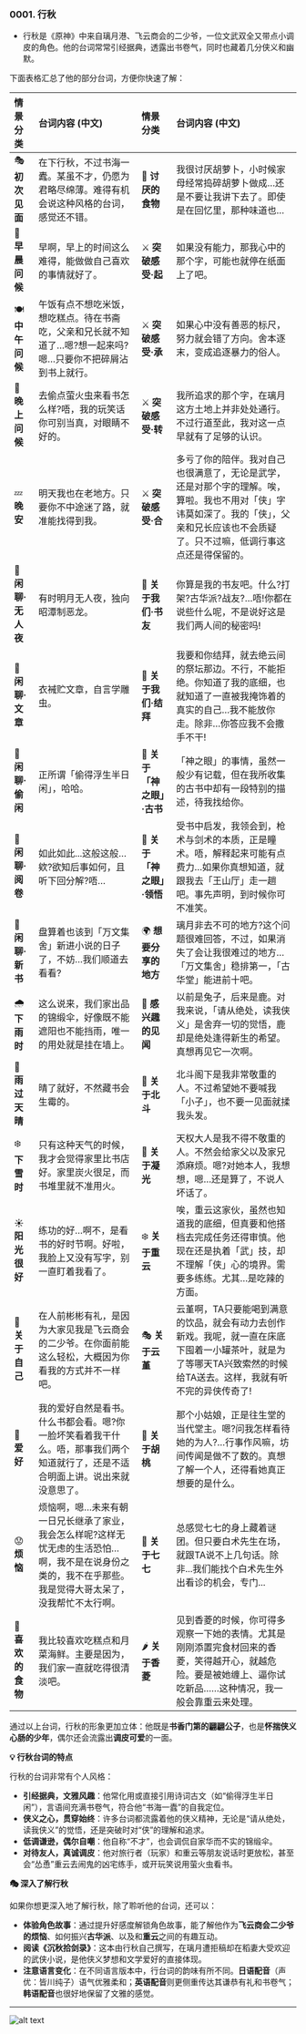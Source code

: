 ### 0001. 行秋
- 行秋是《原神》中来自璃月港、飞云商会的二少爷，一位文武双全又带点小调皮的角色。他的台词常常引经据典，透露出书卷气，同时也藏着几分侠义和幽默。

下面表格汇总了他的部分台词，方便你快速了解：

| **情景分类**| **台词内容 (中文)**| **情景分类**| **台词内容 (中文)**|
| :----------------- | :---------------------------------------------------------------------------------- | :------------------- | :-------------------------------------------------------------------------------------------------------------- |
| 🎭 **初次见面**| 在下行秋，不过书海一蠹。某虽不才，仍愿为君略尽绵薄。难得有机会说这种风格的台词，感觉还不错。| 🍜 **讨厌的食物**| 我很讨厌胡萝卜，小时候家母经常捣碎胡萝卜做成…还是不要让我讲下去了。即使是在回忆里，那种味道也…|
| 🌅 **早晨问候**| 早啊，早上的时间这么难得，能做做自己喜欢的事情就好了。| ⚔️ **突破感受·起**| 如果没有能力，那我心中的那个字，可能也就停在纸面上了吧。|
| 🍽️ **中午问候**| 午饭有点不想吃米饭，想吃糕点。待在书斋吃，父亲和兄长就不知道了…嗯?想一起来吗?嗯…只要你不把碎屑沾到书上就行。| ⚔️ **突破感受·承**| 如果心中没有善恶的标尺，努力就会错了方向。舍本逐末，变成追逐暴力的俗人。|
| 🌙 **晚上问候**| 去偷点萤火虫来看书怎么样?唔，我的玩笑话你可别当真，对眼睛不好的。| ⚔️ **突破感受·转**| 我所追求的那个字，在璃月这方土地上并非处处通行。不过行道至此，我对这一点早就有了足够的认识。|
| 💤 **晚安**| 明天我也在老地方。只要你不中途迷了路，就准能找得到我。| ⚔️ **突破感受·合**| 多亏了你的陪伴。我对自己也很满意了，无论是武学，还是对那个字的理解。唉，算啦。我也不用对「侠」字讳莫如深了。我的「侠」，父亲和兄长应该也不会质疑了。只不过嘛，低调行事这点还是得保留的。 |
| 💬 **闲聊·无人夜**| 有时明月无人夜，独向昭潭制恶龙。| 👬 **关于我们·书友**| 你算是我的书友吧。什么?打架?古华派?战友?…唔!你都在说些什么呢，不是说好这是我们两人间的秘密吗!|
| 💬 **闲聊·文章**| 衣裓贮文章，自言学雕虫。| 👬 **关于我们·结拜**| 我要和你结拜，就去绝云间的祭坛那边。不行，不能拒绝。你知道了我的底细，也就知道了一直被我掩饰着的真实的自己…我不能放你走。除非…你答应我不会撒手不干! |
| 💬 **闲聊·偷闲**| 正所谓「偷得浮生半日闲」，哈哈。| 🔮 **关于「神之眼」·古书** | 「神之眼」的事情，虽然一般少有记载，但在我所收集的古书中却有一段特别的描述，待我找给你。|
| 💬 **闲聊·阅卷**| 如此如此...这般这般…欸?欲知后事如何，且听下回分解?唔…| 🔮 **关于「神之眼」·领悟** | 受书中启发，我领会到，枪术与剑术的本质，正是瞳术。唔，解释起来可能有点费力…如果你真想知道，就跟我去「王山厅」走一趟吧。事先声明，到时候你可不准笑。 |
| 💬 **闲聊·新书**| 盘算着也该到「万文集舍」新进小说的日子了，不妨…我们顺道去看看?| 🌍 **想要分享的地方**| 璃月非去不可的地方?这个问题很难回答，不过，如果消失了会让我很难过的地方…「万文集舍」稳排第一，「古华堂」能进前十吧。|
| 🌧️ **下雨时**| 这么说来，我们家出品的锦缎伞，好像既不能遮阳也不能挡雨，唯一的用处就是挂在墙上。| 🦌 **感兴趣的见闻**| 以前是兔子，后来是鹿。对我来说，「请从绝处，读我侠义」是舍弃一切的觉悟，鹿却是绝处逢得新生的希望。真想再见它一次啊。|
| 🌈 **雨过天晴**| 晴了就好，不然藏书会生霉的。| 🌊 **关于北斗**| 北斗阁下是我非常敬重的人。不过希望她不要喊我「小子」，也不要一见面就揉我头发。|
| ❄️ **下雪时**| 只有这种天气的时候，我才会觉得家里比书店好。家里炭火很足，而书堆里就不准用火。| 💎 **关于凝光**| 天权大人是我不得不敬重的人。不然会给家父以及家兄添麻烦。嗯?对她本人，我想想，嗯…还是算了，不说人坏话了。|
| ☀️ **阳光很好**| 练功的好…啊不，是看书的好时节啊。好啦，我脸上又没有写字，别一直盯着我看了。| ❄️ **关于重云**| 唉，重云这家伙，虽然也知道我的底细，但真要和他搭档去完成任务还得审慎。他现在还是执着「武」技，却不理解「侠」心的境界。需要多练练。尤其…是吃辣的方面。 |
| 🤔 **关于自己**| 在人前彬彬有礼，是因为大家见我是飞云商会的二少爷。在你面前能这么轻松，大概因为你看我的方式并不一样吧。| 🎭 **关于云堇**| 云堇啊，TA只要能喝到满意的饮品，就会有动力去创作新戏。我呢，就一直在床底下囤着一小罐茶叶，就是为了等哪天TA兴致索然的时候给TA送去。这样，我就有听不完的异侠传奇了! |
| 📖 **爱好**| 我的爱好自然是看书。什么书都会看。嗯?你一脸坏笑看着我干什么。唔，那事我们两个知道就行了，还是不适合明面上讲。说出来就没意思了。| 🌸 **关于胡桃**| 那个小姑娘，正是往生堂的当代堂主。嗯?问我怎样看待她的为人?…行事作风嘛，坊间传闻是做不了数的。真想了解一个人，还得看她真正想要的是什么。 |
| 😟 **烦恼**| 烦恼啊，嗯…未来有朝一日兄长继承了家业，我会怎么样呢?这样无忧无虑的生活恐怕…啊，我不是在说身份之类的，我不在乎那些。我是觉得大哥太呆了，没我帮忙不太行啊。 | 🧊 **关于七七**| 总感觉七七的身上藏着谜团。但只要白术先生在场，就跟TA说不上几句话。除非...我们能找个白术先生外出看诊的机会，专门...|
| 🍰 **喜欢的食物**| 我比较喜欢吃糕点和月菜海鲜。主要是因为，我们家一直就吃得很清淡吧。| 🌶️ **关于香菱**| 见到香菱的时候，你可得多观察一下她的表情。尤其是刚刚添置完食材回来的香菱，笑得越开心，就越危险。要是被她缠上、逼你试吃新品……这种情况，我一般会靠重云来处理。 |

通过以上台词，行秋的形象更加立体：他既是**书香门第的翩翩公子**，也是**怀揣侠义心肠的少年**，偶尔还会流露出**调皮可爱**的一面。

**💡 行秋台词的特点**

行秋的台词非常有个人风格：
* **引经据典，文雅风趣**：他常化用或直接引用诗词古文（如“偷得浮生半日闲”），言语间充满书卷气，符合他“书海一蠹”的自我定位。
* **侠义之心，贯穿始终**：许多台词都流露着他的侠义精神，无论是“请从绝处，读我侠义”的觉悟，还是突破时对“侠”的理解和追求。
* **低调谦逊，偶尔自嘲**：他自称“不才”，也会调侃自家华而不实的锦缎伞。
* **对待友人，真诚调皮**：他对旅行者（玩家）和重云等朋友说话时更放松，甚至会“怂恿”重云去闹鬼的凶宅练手，或开玩笑说用萤火虫看书。

**🎭 深入了解行秋**

如果你想更深入地了解行秋，除了聆听他的台词，还可以：
* **体验角色故事**：通过提升好感度解锁角色故事，能了解他作为**飞云商会二少爷的烦恼**、如何振兴**古华派**、以及和**重云**之间的有趣互动。
* **阅读《沉秋拾剑录》**：这本由行秋自己撰写，在璃月遭拒稿却在稻妻大受欢迎的武侠小说，是他侠义梦想和文学爱好的直接体现。
* **注意语言变化**：在不同语言版本中，行台词的韵味有所不同。**日语配音**（声优：皆川纯子）语气优雅柔和；**英语配音**则更侧重传达其谦恭有礼和书卷气；**韩语配音**也很好地保留了文雅的感觉。

---
![alt text](https://upload-bbs.miyoushe.com/upload/2022/11/01/266607709/6cc988d046df34315681e50f9c9f299c_1259576169906078498.PNG?x-oss-process=image//resize,s_600/quality,q_80/auto-orient,0/interlace,1/format,png)